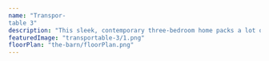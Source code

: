 ```yaml
---
name: "Transpor-
table 3"
description: "This sleek, contemporary three-bedroom home packs a lot of features within its small footprint. The main living layout integrates seamlessly with dual outdoor living spaces which are designed around both morning and evening sun positions. The master bedroom boasts a walk-in wardrobe and ensuite. This highly functional home could add a lot of value to your section! "
featuredImage: "transportable-3/1.png"
floorPlan: "the-barn/floorPlan.png"
---
```

